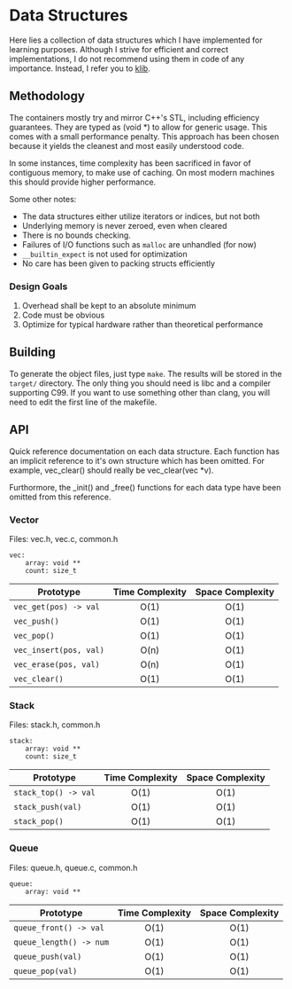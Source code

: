 # Data Structures
Here lies a collection of data structures which I have implemented for learning purposes. Although I strive for efficient and correct implementations, I do not recommend using them in code of any importance. Instead, I refer you to [klib](https://github.com/attractivechaos/klib).

## Methodology
The containers mostly try and mirror C++'s STL, including efficiency guarantees. They are typed as (void \*) to allow for generic usage. This comes with a small performance penalty. This approach has been chosen because it yields the cleanest and most easily understood code.

In some instances, time complexity has been sacrificed in favor of contiguous memory, to make use of caching. On most modern machines this should provide higher performance.

Some other notes:
* The data structures either utilize iterators or indices, but not both
* Underlying memory is never zeroed, even when cleared
* There is no bounds checking.
* Failures of I/O functions such as `malloc` are unhandled (for now)
* `__builtin_expect` is not used for optimization
* No care has been given to packing structs efficiently

### Design Goals
1. Overhead shall be kept to an absolute minimum
2. Code must be obvious
3. Optimize for typical hardware rather than theoretical performance

## Building
To generate the object files, just type `make`. The results will be stored in the `target/` directory. The only thing you should need is libc and a compiler supporting C99. If you want to use something other than clang, you will need to edit the first line of the makefile.

## API
Quick reference documentation on each data structure. Each function has an implicit reference to it's own structure which has been omitted. For example, vec\_clear() should really be vec\_clear(vec \*v).

Furthormore, the \_init() and \_free() functions for each data type have been omitted from this reference.

### Vector
Files: vec.h, vec.c, common.h
```
vec:
    array: void **
    count: size_t
```
Prototype | Time Complexity | Space Complexity
--- | :---: | :---:
`vec_get(pos) -> val` | O(1) | O(1)
`vec_push()` | O(1) | O(1)
`vec_pop()` | O(1) | O(1)
`vec_insert(pos, val)` | O(n) | O(1)
`vec_erase(pos, val)` | O(n) | O(1)
`vec_clear()` | O(1) | O(1)

### Stack
Files: stack.h, common.h
```
stack:
    array: void **
    count: size_t
```
Prototype | Time Complexity | Space Complexity
--- | :---: | :---:
`stack_top() -> val` | O(1) | O(1)
`stack_push(val)` | O(1) | O(1)
`stack_pop()` | O(1) | O(1)

### Queue
Files: queue.h, queue.c, common.h
```
queue:
    array: void **
```
Prototype | Time Complexity | Space Complexity
--- | :---: | :---:
`queue_front() -> val` | O(1) | O(1)
`queue_length() -> num` | O(1) | O(1)
`queue_push(val)` | O(1) | O(1)
`queue_pop(val)` | O(1) | O(1)


